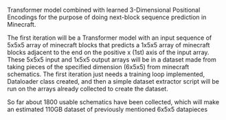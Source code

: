 Transformer model combined with learned 3-Dimensional Positional Encodings for the purpose of doing next-block sequence prediction in Minecraft.

The first iteration will be a Transformer model with an input sequence of 5x5x5 array of minecraft blocks that predicts a 1x5x5 array of minecraft blocks adjacent to the end on the positive x (1st) axis of the input array.
These 5x5x5 input and 1x5x5 output arrays will be in a dataset made from taking pieces of the specified dimension (6x5x5) from minecraft schematics.
The first iteration just needs a training loop implemented, Dataloader class created, and then a simple dataset extractor script will be run on the arrays already collected to create the dataset.

So far about 1800 usable schematics have been collected, which will make an estimated 110GB dataset of previously mentioned 6x5x5 datapieces
